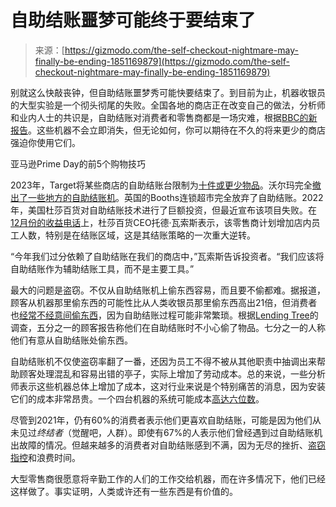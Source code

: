 <!--yml

category: 未分类

date: 2024-05-27 14:49:12

-->

# 自助结账噩梦可能终于要结束了

> 来源：[https://gizmodo.com/the-self-checkout-nightmare-may-finally-be-ending-1851169879](https://gizmodo.com/the-self-checkout-nightmare-may-finally-be-ending-1851169879)

别就这么快敲丧钟，但自助结账噩梦秀可能快要结束了。到目前为止，机器收银员的大型实验是一个彻头彻尾的失败。全国各地的商店正在改变自己的做法，分析师和业内人士的共识是，自助结账对消费者和零售商都是一场灾难，根据[BBC的新报告](https://www.bbc.com/worklife/article/20240111-it-hasnt-delivered-the-spectacular-failure-of-self-checkout-technology)。这些机器不会立即消失，但无论如何，你可以期待在不久的将来更少的商店强迫你使用它们。

亚马逊Prime Day的前5个购物技巧

<track kind="captions" label="英文" src="https://kinja.com/api/videoupload/caption/20646.vtt" srclang="en">

2023年，Target将某些商店的自助结账台限制为[十件或更少物品](https://www.cnn.com/2023/11/18/business/target-self-checkout-new-system/index.html)。沃尔玛完全[撤出了一些地方的自助结账机](https://www.businessinsider.com/walmart-pulling-self-checkout-lanes-from-some-stores-2023-9)。英国的Booths连锁超市完全放弃了自助结账。2022年，美国杜莎百货对自助结账技术进行了巨额投资，但最近宣布该项目失败。在[12月份的收益电话](https://www.fool.com/earnings/call-transcripts/2023/12/07/dollar-general-dg-q3-2023-earnings-call-transcript/)上，杜莎百货CEO托德·瓦索斯表示，该零售商计划增加店内员工人数，特别是在结账区域，这是其结账策略的一次重大逆转。

“今年我们过分依赖了自助结账在我们的商店中，”瓦索斯告诉投资者。“我们应该将自助结账作为辅助结账工具，而不是主要工具。”

最大的问题是盗窃。不仅从自助结账机上偷东西容易，而且要不偷都难。据报道，顾客从机器那里偷东西的可能性比从人类收银员那里偷东西高出21倍，但消费者也[经常不经意间偷东西](https://www.businessinsider.com/self-checkout-theft-is-a-bigger-problem-than-retailers-thought-2023-12)，因为自助结账过程可能非常繁琐。根据[Lending Tree](https://www.lendingtree.com/debt-consolidation/self-checkout-survey/)的调查，五分之一的顾客报告称他们在自助结账时不小心偷了物品。七分之一的人称他们有意从自助结账处偷东西。

自助结账机不仅使盗窃率翻了一番，还因为员工不得不被从其他职责中抽调出来帮助顾客处理混乱和容易出错的亭子，实际上增加了劳动成本。总的来说，一些分析师表示这些机器总体上增加了成本，这对行业来说是个特别痛苦的消息，因为安装它们的成本非常昂贵。一个四台机器的系统可能成本[高达六位数](https://www.theatlantic.com/technology/archive/2023/10/self-checkout-kiosks-grocery-retail-stores/675676/)。

尽管到2021年，仍有60%的消费者表示他们更喜欢自助结账，可能是因为他们从未见过*终结者*（觉醒吧，人群）。即使有67%的人表示他们曾经遇到过自助结账机出故障的情况。但越来越多的消费者对自助结账感到不满，因为无尽的挫折、[盗窃指控](https://www.the-sun.com/news/10105693/walmart-shopper-self-checkout-fury-anti-theft-security/)和浪费时间。

大型零售商很愿意将辛勤工作的人们的工作交给机器，而在许多情况下，他们已经这样做了。事实证明，人类或许还有一些东西是有价值的。
